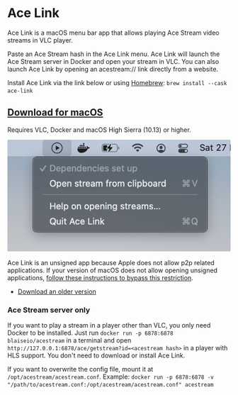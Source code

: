 # Ace Link

Ace Link is a macOS menu bar app that allows playing Ace Stream video streams in VLC player. 

Paste an Ace Stream hash in the Ace Link menu. Ace Link will launch the Ace Stream server in Docker and open your stream in VLC. You can also launch Ace Link by opening an acestream:// link directly from a website.

Install Ace Link via the link below or using [Homebrew](https://brew.sh): `brew install --cask ace-link`

## [Download for macOS](https://github.com/blaise-io/acelink/releases/download/1.8.0/Ace.Link.1.8.0.dmg)

Requires VLC, Docker and macOS High Sierra (10.13) or higher.

![Ace Link](acelink.png)

Ace Link is an unsigned app because Apple does not allow p2p related applications. If your version of macOS does not allow opening unsigned applications, [follow these instructions to bypass this restriction](http://osxdaily.com/2016/09/27/allow-apps-from-anywhere-macos-gatekeeper/).

 - [Download an older version](https://github.com/blaise-io/acelink/releases)


### Ace Stream server only

If you want to play a stream in a player other than VLC, you only need Docker to be installed. Just run `docker run -p 6878:6878 blaiseio/acestream` in a terminal and open `http://127.0.0.1:6878/ace/getstream?id=<acestream hash>` in a player with HLS support. You don't need to download or install Ace Link.

If you want to overwrite the config file, mount it at `/opt/acestream/acestream.conf`. Example: `docker run -p 6878:6878 -v "/path/to/acestream.conf:/opt/acestream/acestream.conf" acestream`
